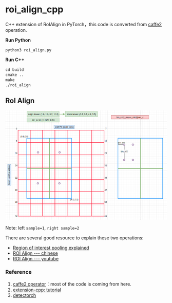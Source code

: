 # roi_align_cpp

C++ extension of RoIAlign in PyTorch，this code is converted from [caffe2](https://github.com/pytorch/pytorch/tree/master/caffe2/operators) operation. 



**Run Python**

```shell
python3 roi_align.py
```
**Run C++**

```shell
cd build
cmake ..
make
./roi_align
```

## RoI Align

![oialig](img/roialign.png)

Note: left `sample=1`, `right sample=2`



There are several good resource to explain these two operations:

- [Region of interest pooling explained](https://blog.deepsense.ai/region-of-interest-pooling-explained/)
- [ROI Align --- chinese](http://blog.leanote.com/post/afanti.deng@gmail.com/b5f4f526490b)
- [ROI Align --- youtube](https://www.youtube.com/watch?v=XGi-Mz3do2s)

### Reference

1. [caffe2 operator](https://github.com/pytorch/pytorch/tree/a2a28c0ef1d9a433972fe72fa5b0b9b850ccfcaf/caffe2/operators)：most of the code is coming from here.
2. [extension-cpp: tutorial](https://github.com/pytorch/extension-cpp)
3. [detectorch](https://github.com/ignacio-rocco/detectorch)
